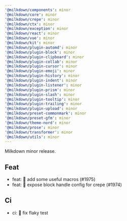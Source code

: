```yaml
---
'@milkdown/components': minor
'@milkdown/core': minor
'@milkdown/crepe': minor
'@milkdown/ctx': minor
'@milkdown/exception': minor
'@milkdown/react': minor
'@milkdown/vue': minor
'@milkdown/kit': minor
'@milkdown/plugin-automd': minor
'@milkdown/plugin-block': minor
'@milkdown/plugin-clipboard': minor
'@milkdown/plugin-collab': minor
'@milkdown/plugin-cursor': minor
'@milkdown/plugin-emoji': minor
'@milkdown/plugin-history': minor
'@milkdown/plugin-indent': minor
'@milkdown/plugin-listener': minor
'@milkdown/plugin-prism': minor
'@milkdown/plugin-slash': minor
'@milkdown/plugin-tooltip': minor
'@milkdown/plugin-trailing': minor
'@milkdown/plugin-upload': minor
'@milkdown/preset-commonmark': minor
'@milkdown/preset-gfm': minor
'@milkdown/theme-nord': minor
'@milkdown/prose': minor
'@milkdown/transformer': minor
'@milkdown/utils': minor
---
```


Milkdown minor release.

## Feat

- feat: 🎸 add some useful macros (#1975)
- feat: 🎸 expose block handle config for crepe (#1974)

## Ci

- ci: 🎡 fix flaky test

